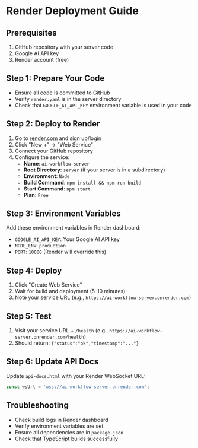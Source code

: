 # Render Deployment Guide

## Prerequisites
1. GitHub repository with your server code
2. Google AI API key
3. Render account (free)

## Step 1: Prepare Your Code
- Ensure all code is committed to GitHub
- Verify `render.yaml` is in the server directory
- Check that `GOOGLE_AI_API_KEY` environment variable is used in your code

## Step 2: Deploy to Render
1. Go to [render.com](https://render.com) and sign up/login
2. Click "New +" → "Web Service"
3. Connect your GitHub repository
4. Configure the service:
   - **Name**: `ai-workflow-server`
   - **Root Directory**: `server` (if your server is in a subdirectory)
   - **Environment**: `Node`
   - **Build Command**: `npm install && npm run build`
   - **Start Command**: `npm start`
   - **Plan**: `Free`

## Step 3: Environment Variables
Add these environment variables in Render dashboard:
- `GOOGLE_AI_API_KEY`: Your Google AI API key
- `NODE_ENV`: `production`
- `PORT`: `10000` (Render will override this)

## Step 4: Deploy
1. Click "Create Web Service"
2. Wait for build and deployment (5-10 minutes)
3. Note your service URL (e.g., `https://ai-workflow-server.onrender.com`)

## Step 5: Test
1. Visit your service URL + `/health` (e.g., `https://ai-workflow-server.onrender.com/health`)
2. Should return: `{"status":"ok","timestamp":"..."}`

## Step 6: Update API Docs
Update `api-docs.html` with your Render WebSocket URL:
```javascript
const wsUrl = 'wss://ai-workflow-server.onrender.com';
```

## Troubleshooting
- Check build logs in Render dashboard
- Verify environment variables are set
- Ensure all dependencies are in `package.json`
- Check that TypeScript builds successfully

